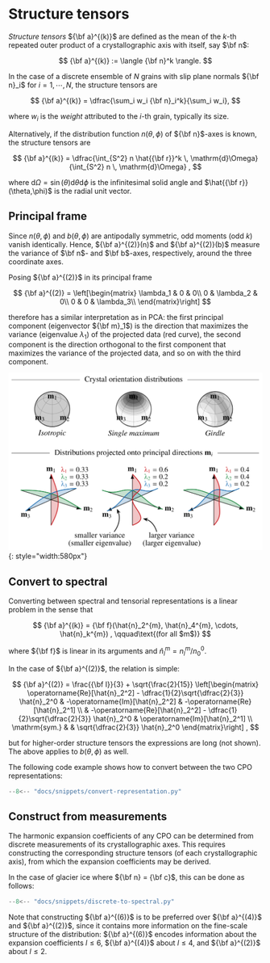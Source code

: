 # Structure tensors

*Structure tensors* ${\bf a}^{(k)}$ are defined as the mean of the $k$-th repeated outer product of a crystallographic axis with itself, say $\bf n$:

$$ 
{\bf a}^{(k)} := \langle {\bf n}^k \rangle.
$$

In the case of a discrete ensemble of $N$ grains with slip plane normals ${\bf n}_i$ for $i=1,\cdots,N$, the structure tensors are 

$$ 
{\bf a}^{(k)} = \dfrac{\sum_i w_i {\bf n}_i^k}{\sum_i w_i},
$$

where $w_i$ is the *weight* attributed to the $i$-th grain, typically its size. 

Alternatively, if the distribution function $n(\theta,\phi)$ of ${\bf n}$-axes is known, the structure tensors are 

$$ 
{\bf a}^{(k)} = \dfrac{\int_{S^2} n \hat{{\bf r}}^k \, \mathrm{d}\Omega}{\int_{S^2} n \, \mathrm{d}\Omega} 
,
$$

where $\mathrm{d}\Omega = \sin(\theta) \mathrm{d}\theta \mathrm{d}\phi$ is the infinitesimal solid angle and $\hat{{\bf r}}(\theta,\phi)$ is the radial unit vector.

## Principal frame

Since $n(\theta,\phi)$ and $b(\theta,\phi)$ are antipodally symmetric, odd moments (odd $k$) vanish identically. Hence, ${\bf a}^{(2)}(n)$ and  ${\bf a}^{(2)}(b)$ measure the variance of $\bf n$- and $\bf b$-axes, respectively, around the three coordinate axes.

Posing ${\bf a}^{(2)}$ in its principal frame

$$ 
{\bf a}^{(2)} = \left[\begin{matrix}
\lambda_1 & 0 & 0\\ 
0 & \lambda_2 & 0\\ 
0 & 0 & \lambda_3\\ 
\end{matrix}\right]
$$
    
therefore has a similar interpretation as in PCA:
the first principal component (eigenvector ${\bf m}_1$) is the direction that maximizes the variance (eigenvalue $\lambda_1$) of the projected data (red curve), the second component is the direction orthogonal to the first component that maximizes the variance of the projected data, and so on with the third component. 

![](https://raw.githubusercontent.com/nicholasmr/specfab/refs/heads/main/images/harmonic-expansion/a2.png#center){: style="width:580px"}

## Convert to spectral 

Converting between spectral and tensorial representations is a linear problem in the sense that 

$$
{\bf a}^{(k)} = {\bf f}(\hat{n}_2^{m}, \hat{n}_4^{m}, \cdots, \hat{n}_k^{m}) 
,
\qquad\text{(for all $m$)}
$$

where ${\bf f}$ is linear in its arguments and $\hat{n}_l^m = n_l^m/n_0^0$.

In the case of ${\bf a}^{(2)}$, the relation is simple:

$$
{\bf a}^{(2)} = \frac{{\bf I}}{3} + \sqrt{\frac{2}{15}}
\left[\begin{matrix}
\operatorname{Re}[\hat{n}_2^2] - \dfrac{1}{2}\sqrt{\dfrac{2}{3}} \hat{n}_2^0 & -\operatorname{Im}[\hat{n}_2^2] & -\operatorname{Re}[\hat{n}_2^1] \\ 
 & -\operatorname{Re}[\hat{n}_2^2] - \dfrac{1}{2}\sqrt{\dfrac{2}{3}} \hat{n}_2^0  & \operatorname{Im}[\hat{n}_2^1] \\ 
\mathrm{sym.} &  & \sqrt{\dfrac{2}{3}} \hat{n}_2^0
\end{matrix}\right]
,
$$

but for higher-order structure tensors the expressions are long (not shown).
The above applies to $b(\theta,\phi)$ as well.

The following code example shows how to convert between the two CPO representations:

```python
--8<-- "docs/snippets/convert-representation.py"
```

## Construct from measurements

The harmonic expansion coefficients of any CPO can be determined from discrete measurements of its crystallographic axes.
This requires constructing the corresponding structure tensors (of each crystallographic axis), from which the expansion coefficients may be derived.

In the case of glacier ice where ${\bf n} = {\bf c}$, this can be done as follows:

```python
--8<-- "docs/snippets/discrete-to-spectral.py"
```

Note that constructing ${\bf a}^{(6)}$ is to be preferred over ${\bf a}^{(4)}$ and ${\bf a}^{(2)}$, since it contains more information on the fine-scale structure of the distribution: ${\bf a}^{(6)}$ encodes information about the expansion coefficients $l\leq 6$, ${\bf a}^{(4)}$ about $l\leq 4$, and ${\bf a}^{(2)}$ about $l\leq 2$. 

